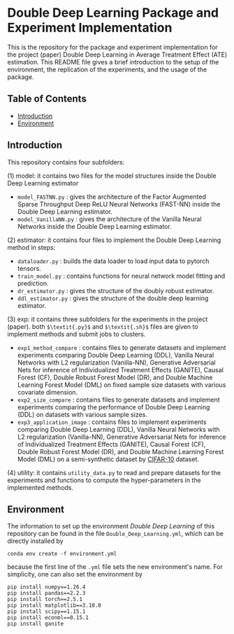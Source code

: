 # Double Deep Learning Package and Experiment Implementation
This is the repository for the package and experiment implementation for the project (paper) Double Deep Learning in Average Treatment Effect (ATE) estimation. This README file gives a brief introduction to the setup of the environment, the replication of the experiments, and the usage of the package. 

## Table of Contents

- [Introduction](#introduction)
- [Environment](#Envrionment)

## Introduction
This repository contains four subfolders: 

(1) model: it contains two files for the model structures inside the Double Deep Learning estimator
- ```model_FASTNN.py``` : gives the architecture of the Factor Augmented Sparse Throughput Deep ReLU Neural Networks (FAST-NN) inside the Double Deep Learning estimator.
- ```model_VanillaNN.py``` : gives the architecture of the Vanilla Neural Networks inside the Double Deep Learning estimator.

(2) estimator: it contains four files to implement the Double Deep Learning method in steps: 
- ```dataloader.py``` : builds the data loader to load input data to pytorch tensors.
- ```train_model.py``` : contains functions for neural network model fitting and prediction.
- ```dr_estimator.py``` : gives the structure of the doubly robust estimator.
- ```ddl_estimator.py``` : gives the structure of the double deep learning estimator. 

(3) exp: it contains three subfolders for the experiments in the project (paper). both ```$\textit{.py}$``` and ```$\textit{.sh}$``` files are given to implement methods and submit jobs to clusters. 
- ```exp1_method_compare``` : contains files to generate datasets and implement experiments comparing Double Deep Learning (DDL), Vanilla Neural Networks with L2 regularization (Vanilla-NN), Generative Adversarial Nets for inference of Individualized Treatment Effects (GANITE), Causal Forest (CF), Double Robust Forest Model (DR), and Double Machine Learning Forest Model (DML) on fixed sample size datasets with various covariate dimension. 
- ```exp2_size_compare``` : contains files to generate datasets and implement experiments comparing the performance of Double Deep Learning (DDL) on datasets with various sample sizes. 
- ```exp3_application_image``` : contains files to implement experiments comparing Double Deep Learning (DDL), Vanilla Neural Networks with L2 regularization (Vanilla-NN), Generative Adversarial Nets for inference of Individualized Treatment Effects (GANITE), Causal Forest (CF), Double Robust Forest Model (DR), and Double Machine Learning Forest Model (DML) on a semi-synthetic dataset by [CIFAR-10](https://www.cs.toronto.edu/~kriz/cifar.html) dataset. 

(4) utility: it contains ```utility_data.py``` to read and prepare datasets for the experiments and functions to compute the hyper-parameters in the implemented methods. 


## Environment
The information to set up the environment *Double Deep Learning* of this repository can be found in the file ```Double_Deep_Learning.yml```, which can be directly installed by 
```
conda env create -f environment.yml
```
because the first line of the ```.yml``` file sets the new environment's name. 
For simplicity, one can also set the environment by
```
pip install numpy==1.26.4
pip install pandas==2.2.3
pip install torch==2.5.1
pip install matplotlib==3.10.0
pip install scipy==1.15.1
pip install econml==0.15.1
pip install ganite
```







